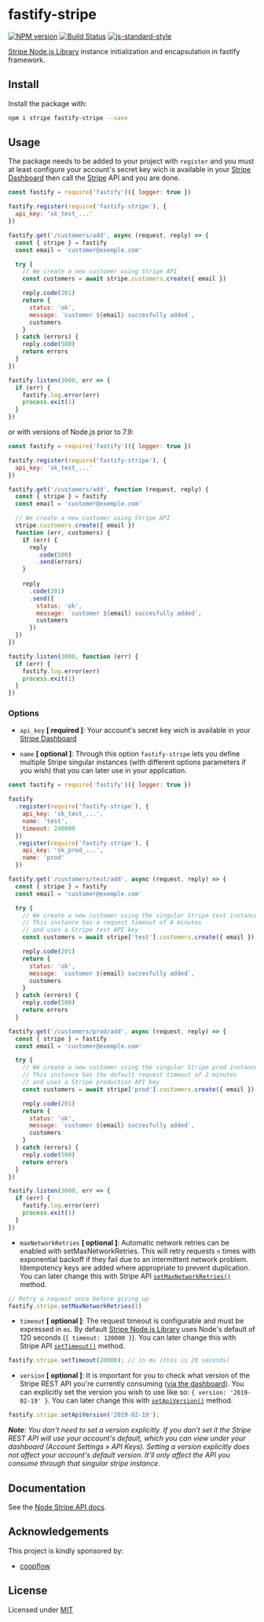 # fastify-stripe

[![NPM version](https://img.shields.io/npm/v/fastify-stripe.svg?style=flat)](https://www.npmjs.com/package/fastify-stripe)
[![Build Status](https://travis-ci.com/coopflow/fastify-stripe.svg?branch=master)](https://travis-ci.com/coopflow/fastify-stripe)
[![js-standard-style](https://img.shields.io/badge/code%20style-standard-brightgreen.svg?style=flat)](http://standardjs.com/)

[Stripe Node.js Library](https://github.com/stripe/stripe-node) instance initialization and encapsulation in fastify framework.

## Install

Install the package with:
```sh
npm i stripe fastify-stripe --save
```


## Usage

The package needs to be added to your project with `register` and you must at least configure your account's secret key wich is available in your [Stripe Dashboard](https://dashboard.stripe.com/account/apikeys) then call the [Stripe](https://github.com/stripe/stripe-node) API and you are done.
```js
const fastify = require('fastify')({ logger: true })

fastify.register(require('fastify-stripe'), {
  api_key: 'sk_test_...'
})

fastify.get('/customers/add', async (request, reply) => {
  const { stripe } = fastify
  const email = 'customer@exemple.com'

  try {
    // We create a new customer using Stripe API
    const customers = await stripe.customers.create({ email })

    reply.code(201)
    return {
      status: 'ok',
      message: `customer ${email} succesfully added`,
      customers
    }
  } catch (errors) {
    reply.code(500)
    return errors
  }
})

fastify.listen(3000, err => {
  if (err) {
    fastify.log.error(err)
    process.exit(1)
  }
})
```

or with versions of Node.js prior to 7.9:
```js
const fastify = require('fastify')({ logger: true })

fastify.register(require('fastify-stripe'), {
  api_key: 'sk_test_...'
})

fastify.get('/customers/add', function (request, reply) {
  const { stripe } = fastify
  const email = 'customer@exemple.com'

  // We create a new customer using Stripe API
  stripe.customers.create({ email })
  function (err, customers) {
    if (err) {
      reply
        .code(500)
        .send(errors)
    }
    
    reply
      .code(201)
      .send({
        status: 'ok',
        message: `customer ${email} succesfully added`,
        customers
      })
  })
})

fastify.listen(3000, function (err) {
  if (err) {
    fastify.log.error(err)
    process.exit(1)
  }
})
```


### Options

* `api_key` **[ required ]**: Your account's secret key wich is available in your [Stripe Dashboard](https://dashboard.stripe.com/account/apikeys)


* `name` **[ optional ]**: Through this option `fastify-stripe` lets you define multiple Stripe singular instances (with different options parameters if you wish) that you can later use in your application.
```js
const fastify = require('fastify')({ logger: true })

fastify
  .register(require('fastify-stripe'), {
    api_key: 'sk_test_...',
    name: 'test',
    timeout: 240000
  })
  .register(require('fastify-stripe'), {
    api_key: 'sk_prod_...',
    name: 'prod'
  })

fastify.get('/customers/test/add', async (request, reply) => {
  const { stripe } = fastify
  const email = 'customer@exemple.com'

  try {
    // We create a new customer using the singular Stripe test instance
    // This instance has a request timeout of 4 minutes
    // and uses a Stripe test API key
    const customers = await stripe['test'].customers.create({ email })

    reply.code(201)
    return {
      status: 'ok',
      message: `customer ${email} succesfully added`,
      customers
    }
  } catch (errors) {
    reply.code(500)
    return errors
  }

fastify.get('/customers/prod/add', async (request, reply) => {
  const { stripe } = fastify
  const email = 'customer@exemple.com'

  try {
    // We create a new customer using the singular Stripe prod instance
    // This instance has the default request timeout of 2 minutes
    // and uses a Stripe production API key
    const customers = await stripe['prod'].customers.create({ email })

    reply.code(201)
    return {
      status: 'ok',
      message: `customer ${email} succesfully added`,
      customers
    }
  } catch (errors) {
    reply.code(500)
    return errors
  }
})

fastify.listen(3000, err => {
  if (err) {
    fastify.log.error(err)
    process.exit(1)
  }
})
```

* `maxNetworkRetries` **[ optional ]**: Automatic network retries can be enabled with setMaxNetworkRetries. This will retry requests `n` times with exponential backoff if they fail due to an intermittent network problem. Idempotency keys are added where appropriate to prevent duplication. You can later change this with Stripe API [`setMaxNetworkRetries()`](https://github.com/stripe/stripe-node#network-retries) method.
```js
// Retry a request once before giving up
fastify.stripe.setMaxNetworkRetries(1)
```

* `timeout` **[ optional ]**: The request timeout is configurable and must be expressed in `ms`. By default [Stripe Node.js Library](https://github.com/stripe/stripe-node) uses Node's default of 120 seconds (`{ timeout: 120000 }`). You can later change this with Stripe API [`setTimeout()`](https://github.com/stripe/stripe-node#configuring-timeout) method.
```js
fastify.stripe.setTimeout(20000); // in ms (this is 20 seconds)
```

* `version` **[ optional ]**: It is important for you to check what version of the Stripe REST API you're currently consuming ([via the dashboard](https://manage.stripe.com/account/apikeys)). You can explicitly set the version you wish to use like so: `{ version: '2019-02-19' }`. You can later change this with [`setApiVersion()`](https://github.com/stripe/stripe-node/wiki/REST-API-Version) method.
```js
fastify.stripe.setApiVersion('2019-02-19'); 
```
*__Note__: You don't need to set a version explicitly. If you don't set it the Stripe REST API will use your account's default, which you can view under your dashboard (Account Settings » API Keys). Setting a version explicitly does not affect your account's default version. It'll only affect the API you consume through that singular stripe instance.*

## Documentation

See the [Node Stripe API docs](https://stripe.com/docs/api/node#intro).

## Acknowledgements

This project is kindly sponsored by:
* [coopflow](https://www.coopflow.com)


## License

Licensed under [MIT](https://github.com/coopflow/fastify-stripe/blob/master/LICENSE)
